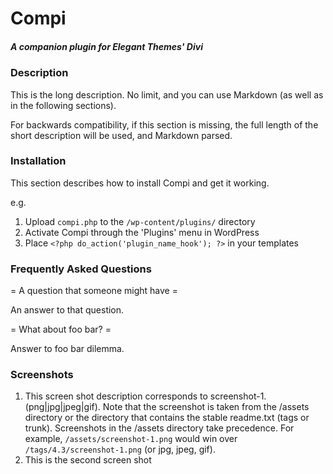 # Compi
##### A companion plugin for Elegant Themes' Divi 

### Description

This is the long description.  No limit, and you can use Markdown (as well as in the following sections).

For backwards compatibility, if this section is missing, the full length of the short description will be used, and
Markdown parsed.

### Installation

This section describes how to install Compi and get it working.

e.g.

1. Upload `compi.php` to the `/wp-content/plugins/` directory
1. Activate Compi through the 'Plugins' menu in WordPress
1. Place `<?php do_action('plugin_name_hook'); ?>` in your templates

### Frequently Asked Questions

= A question that someone might have =

An answer to that question.

= What about foo bar? =

Answer to foo bar dilemma.

### Screenshots

1. This screen shot description corresponds to screenshot-1.(png|jpg|jpeg|gif). Note that the screenshot is taken from
the /assets directory or the directory that contains the stable readme.txt (tags or trunk). Screenshots in the /assets
directory take precedence. For example, `/assets/screenshot-1.png` would win over `/tags/4.3/screenshot-1.png`
(or jpg, jpeg, gif).
2. This is the second screen shot
